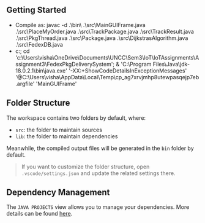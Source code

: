 ## Getting Started

- Compile as: javac -d .\bin\ .\src\MainGUIFrame.java .\src\PlaceMyOrder.java .\src\TrackPackage.java .\src\TrackResult.java .\src\PkgThread.java .\src\Package.java .\src\DijkstrasAlgorithm.java .\src\FedexDB.java
-  c:; cd 'c:\Users\visha\OneDrive\Documents\UNCC\Sem3\IoT\IoTAssignments\Assignment3\FedexPkgDeliverySystem'; & 'C:\Program Files\Java\jdk-18.0.2.1\bin\java.exe' '-XX:+ShowCodeDetailsInExceptionMessages' '@C:\Users\visha\AppData\Local\Temp\cp_ag7xrvjmhp8utewpasqejp7eb.argfile' 'MainGUIFrame' 

## Folder Structure

The workspace contains two folders by default, where:

- `src`: the folder to maintain sources
- `lib`: the folder to maintain dependencies

Meanwhile, the compiled output files will be generated in the `bin` folder by default.

> If you want to customize the folder structure, open `.vscode/settings.json` and update the related settings there.

## Dependency Management

The `JAVA PROJECTS` view allows you to manage your dependencies. More details can be found [here](https://github.com/microsoft/vscode-java-dependency#manage-dependencies).
